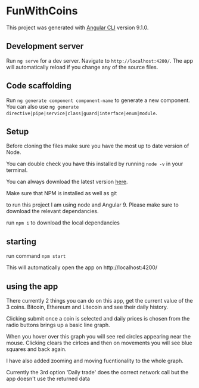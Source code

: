 # FunWithCoins

This project was generated with [Angular CLI](https://github.com/angular/angular-cli) version 9.1.0.

## Development server

Run `ng serve` for a dev server. Navigate to `http://localhost:4200/`. The app will automatically reload if you change any of the source files.

## Code scaffolding

Run `ng generate component component-name` to generate a new component. You can also use `ng generate directive|pipe|service|class|guard|interface|enum|module`.

## Setup

Before cloning the files make sure you have the most up to date version of Node.

You can double check you have this installed by running ``node -v`` in your terminal.

You can always download the latest version <a href="https://nodejs.org/en/download/">here</a>.

Make sure that NPM is installed as well as git

to run this project I am using node and Angular 9. Please make sure to download the relevant dependancies.

run `npm i` to download the local dependancies

## starting 

run command `npm start`

This will automatically open the app on http://localhost:4200/

## using the app

There currently 2 things you can do on this app, get the current value of the 3 coins. Bitcoin, Ethereum and Litecoin and see their daily history.

Clicking submit once a coin is selected and daily prices is chosen from the radio buttons brings up a basic line graph.

When you hover over this graph you will see red circles appearing near the mouse. Clicking clears the cirlces and then on movements you will see blue squares and back again.

I have also added zooming and moving fucntionality to the whole graph.

Currently the 3rd option 'Daily trade' does the correct network call but the app doesn't use the returned data
